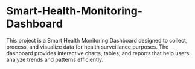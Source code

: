 # Smart-Health-Monitoring-Dashboard
This project is a Smart Health Monitoring Dashboard designed to collect, process, and visualize data for health surveillance purposes. The dashboard provides interactive charts, tables, and reports that help users analyze trends and patterns efficiently.  
